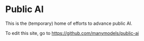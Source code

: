 # Public AI
This is the (temporary) home of efforts to advance public AI.

To edit this site, go to https://github.com/manymodels/public-ai

